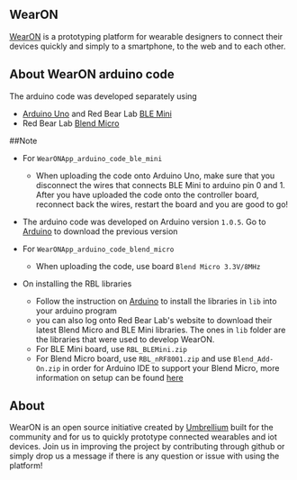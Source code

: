 ## WearON  
[WearON](http://umbrellium.co.uk/initiatives/wearon/) is a prototyping platform for wearable designers to connect their devices quickly and simply to a smartphone, to the web and to each other.

## About WearON arduino code

The arduino code was developed separately using
* [Arduino Uno](https://www.arduino.cc/en/Main/ArduinoBoardUno) and Red Bear Lab [BLE Mini](http://redbearlab.com/blemini/)
* Red Bear Lab [Blend Micro](http://redbearlab.com/blendmicro/)

##Note
* For `WearONApp_arduino_code_ble_mini`
    * When uploading the code onto Arduino Uno, make sure that you disconnect the wires that connects BLE Mini to arduino pin 0 and 1. After you have uploaded the code onto the controller board, reconnect back the wires, restart the board and you are good to go!

* The arduino code was developed on Arduino version `1.0.5`. Go to [Arduino](https://www.arduino.cc/en/Main/OldSoftwareReleases#previous) to download the previous version

* For `WearONApp_arduino_code_blend_micro`
    * When uploading the code, use board `Blend Micro 3.3V/8MHz` 

* On installing the RBL libraries
    * Follow the instruction on [Arduino](https://www.arduino.cc/en/Guide/Libraries) to install the libraries in `lib` into your arduino program
    * you can also log onto Red Bear Lab's website to download their latest Blend Micro and BLE Mini libraries. The ones in `lib` folder are the libraries that were used to develop WearON. 
    * For BLE Mini board, use `RBL_BLEMini.zip`
    * For Blend Micro board, use `RBL_nRF8001.zip` and use `Blend_Add-On.zip` in order for Arduino IDE to support your Blend Micro, more information on setup can be found [here](http://redbearlab.com/getting-started-blendmicro)

## About
WearON is an open source initiative created by [Umbrellium](http://umbrellium.co.uk/) built for the community and for us to quickly prototype connected wearables and iot devices. Join us in improving the project by contributing through github or simply drop us a message if there is any question or issue with using the platform!
